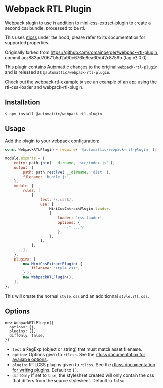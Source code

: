 # Webpack RTL Plugin

Webpack plugin to use in addition to [mini-css-extract-plugin](https://github.com/webpack-contrib/mini-css-extract-plugin) to create a second css bundle, processed to be rtl.

This uses [rtlcss](https://github.com/MohammadYounes/rtlcss) under the hood, please refer to its documentation for supported properties.

Originally forked from <https://github.com/romainberger/webpack-rtl-plugin>, commit aca883ad70671a5d2a90c676fe8ea60d42c8759b (tag v2.0.0).

This plugin contains Automattic changes to the original `webpack-rtl-plugin` and is released as `@automattic/webpack-rtl-plugin`.

Check out the [webpack-rtl-example](https://github.com/romainberger/webpack-rtl-example) to see an example of an app using the rtl-css-loader and webpack-rtl-plugin.

## Installation

```shell
$ npm install @automattic/webpack-rtl-plugin
```

## Usage

Add the plugin to your webpack configuration:

```js
const WebpackRTLPlugin = require( '@automattic/webpack-rtl-plugin' );

module.exports = {
	entry: path.join( __dirname, 'src/index.js' ),
	output: {
		path: path.resolve( __dirname, 'dist' ),
		filename: 'bundle.js',
	},
	module: {
		rules: [
			{
				test: /\.css$/,
				use: [
					MiniCssExtractPlugin.loader,
					{
						loader: 'css-loader',
						options: {
							/*...,*/
						},
					},
				],
			},
		],
	},
	plugins: [
		new MiniCssExtractPlugin( {
			filename: 'style.css',
		} ),
		new WebpackRTLPlugin(),
	],
};
```

This will create the normal `style.css` and an additionnal `style.rtl.css`.

## Options

```
new WebpackRTLPlugin({
  options: {},
  plugins: [],
  diffOnly: false,
})
```

- `test` a RegExp (object or string) that must match asset filename.
- `options` Options given to `rtlcss`. See the [rtlcss documentation for available options](http://rtlcss.com/learn/usage-guide/options/).
- `plugins` RTLCSS plugins given to `rtlcss`. See the [rtlcss documentation for writing plugins](http://rtlcss.com/learn/extending-rtlcss/writing-a-plugin/). Default to `[]`.
- `diffOnly` If set to `true`, the stylesheet created will only contain the css that differs from the source stylesheet. Default to `false`.
